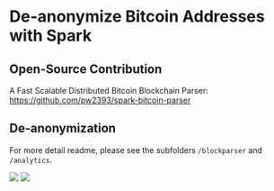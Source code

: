 # De-anonymize Bitcoin Addresses with Spark

## Open-Source Contribution

A Fast Scalable Distributed Bitcoin Blockchain Parser: https://github.com/pw2393/spark-bitcoin-parser

## De-anonymization
For more detail readme, please see the subfolders `/blockparser` and `/analytics`. 

<img src="https://github.com/pw2393/project_csds/blob/master/images/sjc.jpeg">

<img src="https://github.com/pw2393/project_csds/blob/master/images/kmeans.jpeg">

